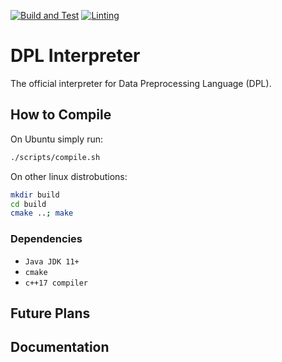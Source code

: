 [![Build and Test](https://github.com/P4-ACMMMRW/dpli/actions/workflows/build_and_test.yml/badge.svg?branch=main)](https://github.com/P4-ACMMMRW/dpli/actions/workflows/build_and_test.yml)
[![Linting](https://github.com/P4-ACMMMRW/dpli/actions/workflows/linting.yml/badge.svg?branch=main)](https://github.com/P4-ACMMMRW/dpli/actions/workflows/linting.yml)

# DPL Interpreter
The official interpreter for Data Preprocessing Language (DPL).

## How to Compile
On Ubuntu simply run:
```bash
./scripts/compile.sh
```

On other linux distrobutions:
```bash
mkdir build
cd build
cmake ..; make
```

### Dependencies
- `Java JDK 11+`
- `cmake`
- `c++17 compiler`

## Future Plans

## Documentation
